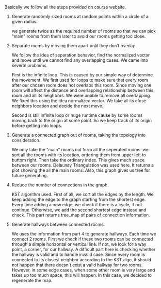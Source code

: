 Basically we follow all the steps provided on course website.

1. Generate randomly sized rooms at random points within a circle of a given radius.

    we generate twice as the required number of rooms so that
    we can pick "main" rooms from them later to avoid our rooms
    getting too close.

2. Separate rooms by moving them apart until they don’t overlap.

    We follow the idea of separation behavior, find the
    normalized vector and move until we cannot find any
    overlapping cases. We came into several problems.

    First is the infinite loop. This is caused by our simple way of
    determine the movement. We first used for loops to make sure that every
    room after our chosen room does not overlaps this room. Since moving one
    room will affect the distance and overlapping relationship between this room
    and all its neighbors. We were unable to remove all overlapping. We fixed
    this using the idea normalized vector. We take all its close neighbors location
    and decide the next move.

    Second is still infinite loop or huge runtime cause by some rooms moving back
    to the origin at some point. So we keep track of its origin before getting into
    loops.


3. Generate a connected graph out of rooms, taking the topology into consideration.

    We only take the "main" rooms out form all the seperated rooms. we sort all
    the rooms with its location, ordering them from upper left to buttom right.
    Then take the ordinary index. This gives much space between our rooms.
    Delaunay Triangulation was used here.  It returns a plot showing the all
    the main rooms. Also, this graph gives us tree for future generating.

4. Reduce the number of connections in the graph.

    KST algorithm used. First of all, we sort all the edges by the length.
    We keep adding the edge to the graph starting from the shortest edge.
    Every time adding a new edge, we check if there is a cycle, if not continue.
    Otherwise, we add the second shortest edge instead and check. This part returns
    tree_map of pairs of connection information.

5. Generate hallways between connected rooms.

   We uses the information from part 4 to generate hallways. Each time we connect
   2 rooms. First we check if these two rooms can be connected through a simple
   horizontal or vertical line. If not, we look for a way point, a corner, for
   our hallway. A difficult part here is checking whether the hallway is valid
   and to handle invalid case. Since every room is connected to its closest neighbor
   according to the KST algo, it should not happen that there doesn't exist a
   valid hallway for two rooms. However, in some edge cases, when some other room
   is very large and takes up too much space, this will happen. In this case, we
   decided to regenerate the map.
